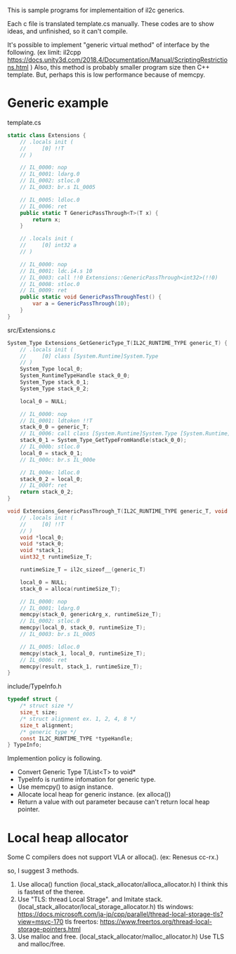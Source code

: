 This is sample programs for implementaition of il2c generics.

Each c file is translated template.cs manually.
These codes are to show ideas, and unfinished, so it can't compile.

It's possible to implement "generic virtual method" of interface by the following.
(ex limit: il2cpp https://docs.unity3d.com/2018.4/Documentation/Manual/ScriptingRestrictions.html )
Also, this method is probably smaller program size then C++ template.
But, perhaps this is low performance because of memcpy.

# Generic example
template.cs
``` cs
static class Extensions {
    // .locals init (
    //     [0] !!T
    // )

    // IL_0000: nop
    // IL_0001: ldarg.0
    // IL_0002: stloc.0
    // IL_0003: br.s IL_0005

    // IL_0005: ldloc.0
    // IL_0006: ret
    public static T GenericPassThrough<T>(T x) {
        return x;
    }

    // .locals init (
    //     [0] int32 a
    // )

    // IL_0000: nop
    // IL_0001: ldc.i4.s 10
    // IL_0003: call !!0 Extensions::GenericPassThrough<int32>(!!0)
    // IL_0008: stloc.0
    // IL_0009: ret
    public static void GenericPassThroughTest() {
        var a = GenericPassThrough(10);
    }
}
```

src/Extensions.c
``` c
System_Type Extensions_GetGenericType_T(IL2C_RUNTIME_TYPE generic_T) {
    // .locals init (
    //     [0] class [System.Runtime]System.Type
    // )
    System_Type local_0;
    System_RuntimeTypeHandle stack_0_0;
    System_Type stack_0_1;
    System_Type stack_0_2;

    local_0 = NULL;

    // IL_0000: nop
    // IL_0001: ldtoken !!T
    stack_0_0 = generic_T;
    // IL_0006: call class [System.Runtime]System.Type [System.Runtime]System.Type::GetTypeFromHandle(valuetype [System.Runtime]System.RuntimeTypeHandle)
    stack_0_1 = System_Type_GetTypeFromHandle(stack_0_0);
    // IL_000b: stloc.0
    local_0 = stack_0_1;
    // IL_000c: br.s IL_000e

    // IL_000e: ldloc.0
    stack_0_2 = local_0;
    // IL_000f: ret
    return stack_0_2;
}

void Extensions_GenericPassThrough_T(IL2C_RUNTIME_TYPE generic_T, void *result, void *x) {
    // .locals init (
    //     [0] !!T
    // )
    void *local_0;
    void *stack_0;
    void *stack_1;
    uint32_t runtimeSize_T;

    runtimeSize_T = il2c_sizeof__(generic_T)

    local_0 = NULL;
    stack_0 = alloca(runtimeSize_T);

    // IL_0000: nop
    // IL_0001: ldarg.0
    memcpy(stack_0, genericArg_x, runtimeSize_T);
    // IL_0002: stloc.0
    memcpy(local_0, stack_0, runtimeSize_T);
    // IL_0003: br.s IL_0005

    // IL_0005: ldloc.0
    memcpy(stack_1, local_0, runtimeSize_T);
    // IL_0006: ret
    memcpy(result, stack_1, runtimeSize_T);
}
```

include/TypeInfo.h
``` C
typedef struct {
    /* struct size */
    size_t size;
    /* struct alignment ex. 1, 2, 4, 8 */
    size_t alignment;
    /* generic type */
    const IL2C_RUNTIME_TYPE *typeHandle;
} TypeInfo;
```

Implemention policy is following.
- Convert Generic Type T/List\<T\> to void*
- TypeInfo is runtime infomation for generic type.
- Use memcpy() to asign instance.
- Allocate local heap for generic instance. (ex alloca())
- Return a value with out parameter because can't return local heap pointer.

# Local heap allocator
Some C compilers does not support VLA or alloca().
(ex: Renesus cc-rx.)

so, I suggest 3 methods.
1. Use alloca() function (local_stack_allocator/alloca_allocator.h) 
   I think this is fastest of the theree.
1. Use "TLS: thread Local Strage". and Imitate stack.  (local_stack_allocator/local_storage_allocator.h)
   tls windows: https://docs.microsoft.com/ja-jp/cpp/parallel/thread-local-storage-tls?view=msvc-170
   tls freertos: https://www.freertos.org/thread-local-storage-pointers.html
1. Use malloc and free. (local_stack_allocator/malloc_allocator.h)
    Use TLS and malloc/free.
